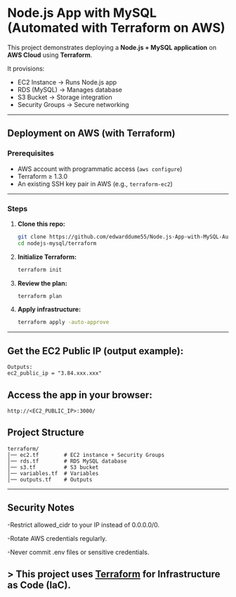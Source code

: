 # Node.js App with MySQL (Automated with Terraform on AWS)

This project demonstrates deploying a **Node.js + MySQL application** on **AWS Cloud** using **Terraform**.  

It provisions:  
- EC2 Instance → Runs Node.js app  
- RDS (MySQL) → Manages database  
- S3 Bucket → Storage integration  
- Security Groups → Secure networking  

---

## Deployment on AWS (with Terraform)

### Prerequisites
- AWS account with programmatic access (`aws configure`)
- Terraform ≥ 1.3.0
- An existing SSH key pair in AWS (e.g., `terraform-ec2`)
---
### Steps
1. **Clone this repo:**
   ```bash
   git clone https://github.com/edwarddume55/Node.js-App-with-MySQL-Automated-with-Terraform-on-AWS-.git
   cd nodejs-mysql/terraform

2. **Initialize Terraform:**
    ```bash
    terraform init


3. **Review the plan:**
    ```bash
    terraform plan


4. **Apply infrastructure:**
    ```bash
    terraform apply -auto-approve

---
## Get the EC2 Public IP (output example):

    Outputs:
    ec2_public_ip = "3.84.xxx.xxx"


## Access the app in your browser:

    http://<EC2_PUBLIC_IP>:3000/


## Project Structure
    terraform/
    │── ec2.tf        # EC2 instance + Security Groups
    │── rds.tf        # RDS MySQL database
    │── s3.tf         # S3 bucket
    │── variables.tf  # Variables
    │── outputs.tf    # Outputs

---
## Security Notes

 -Restrict allowed_cidr to your IP instead of 0.0.0.0/0.

 -Rotate AWS credentials regularly.

 -Never commit .env files or sensitive credentials.

## > This project uses [Terraform](https://developer.hashicorp.com/terraform/docs) for Infrastructure as Code (IaC).
